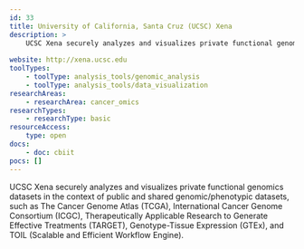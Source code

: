 ```yaml
---
id: 33
title: University of California, Santa Cruz (UCSC) Xena
description: >
    UCSC Xena securely analyzes and visualizes private functional genomics datasets in the context of public and shared genomic/phenotypic datasets, such as The Cancer Genome Atlas (TCGA), International Cancer Genome Consortium (ICGC), Therapeutically Applicable Research to Generate Effective Treatments (TARGET), Genotype-Tissue Expression (GTEx), and TOIL (Scalable and Efficient Workflow Engine).
    
website: http://xena.ucsc.edu
toolTypes:
    - toolType: analysis_tools/genomic_analysis
    - toolType: analysis_tools/data_visualization
researchAreas:
    - researchArea: cancer_omics
researchTypes:
    - researchType: basic
resourceAccess:
    type: open
docs:
    - doc: cbiit
pocs: []        
---
```

UCSC Xena securely analyzes and visualizes private functional genomics datasets in the context of public and shared genomic/phenotypic datasets, such as The Cancer Genome Atlas (TCGA), International Cancer Genome Consortium (ICGC), Therapeutically Applicable Research to Generate Effective Treatments (TARGET), Genotype-Tissue Expression (GTEx), and TOIL (Scalable and Efficient Workflow Engine).